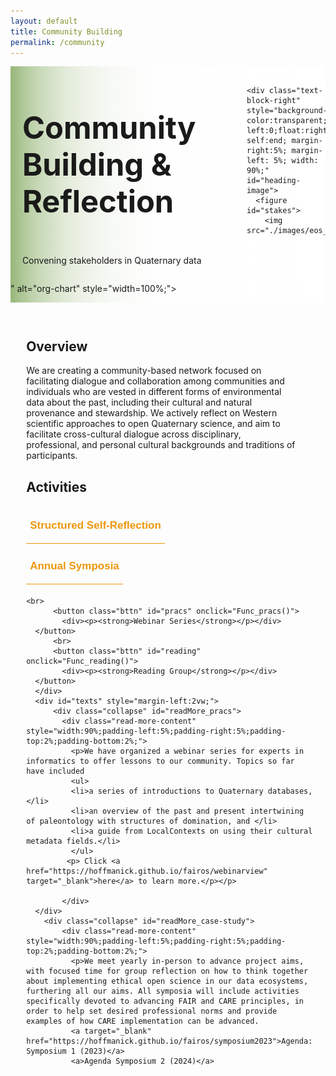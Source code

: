 ```yaml
---
layout: default
title: Community Building
permalink: /community
---
```


<style>
  
  @media print, screen and (max-width:480px) {
   #heading-left {
      padding-bottom: 0%;
      }
}
  li {
  font-size:20px;
  color:#000;
  }
.collapse {
  display: none;
  top: 63px;
  z-index:10000;
  box-shadow: 0px 8px 16px 0px rgba(0,0,0,0.2);
 /* margin-bottom:5%; */
}

.show_b {
  display: grid;
  grid-template-rows: auto;
  
}

  .bttn {
  background-color:transparent;
  cursor:pointer;
  border: 0;
  border-bottom:1px solid #ec970b;
  padding-top:1%;
  font-size:17px;
  text-align:left;
  margin-bottom:1%;
  }
  
  .bttn:hover {
  background-color:#faf3e8;
  }

    .bttn:hover p {
  font-weight:bold;
  }
  
  .bttn:hover strong {
  font-weight:900;
  }
  
  strong {
  color:#ec970b;
  }
  
  .bttn_show {
  border: 2.5px solid #ec970b;
  background-color:#faf3e8;
  }

  .bttn_show p {
  font-weight:bold;
  }
  
  .bttn_show strong {
  font-weight:900;
  }

  
  .show_b {
  border: 3px solid rgba(151,183,121,0.7);
  }
  
  #cap {
  display:none;
  background-color: #fff;
  position: absolute;
  max-width:180px;
  border: 1px solid #ec970b;
  padding: 1%;
  margin-left: 2%;
  width:86%;
  z-index:10000;
  }
  
  #quilter:hover #cap {
  display:block;
  }
    
  .read-more-content {
  background-color: #fff;
  }
  
  @media print,screen and (max-width: 680px) {
  .read-more-content p {
  font-size: 0.15em;
  }
  }
  
  @media print, screen and (max-width: 720px) {
  .show_b {
  <!-- width:200%; -->
  }
  }

   @media print, screen and (max-width: 860px) {
  .show_b {
  width:95%;}
  }

  
    #heading-image {
  <!-- width:120%; -->
  }
  
      @media print, screen and (max-width: 660px) {
  #heading-image {
  width:90%;}
  }
  
 #main-text {
  width: 90%;
  position: relative;
  } 
  
  #fair-des {
  width:100%;
  margin-left: -20%;
  }
  
 @media print, screen and (max-width: 1300px) {
  #main-text {
  <!-- width: 170%; -->
  } 
  }

  
 @media print, screen and (max-width: 1215px) {
    #fair-des {
  width:100%;
  margin-left: -10%;
  }
  }
  
   @media print, screen and (max-width: 1180px) {
  #main-text {
  <!-- width: 150%; -->
  } 
  
    #fair-des {
  width:100%;
  margin-left: -5%;
  }
  }
  
     @media print, screen and (max-width: 1089px) {
  #main-text {
  <!-- width: 130%; -->
  } 
  
    #fair-des {
  width:100%;
  margin-left: 0%;
  }
  }
  
       @media print, screen and (max-width: 980px) {
  #main-text {
  <!-- width: 110%; -->
  } 
  }

         @media print, screen and (max-width: 890px) {
  #main-text {
  width: 100%;
  } 
  }
  
  </style>
  
<div class="text-block-main" style="display:grid;grid-template-columns: auto; margin-right:0px; width:100%;">
  
<div class="text-block-right" style="display:grid;background-image:linear-gradient(to left, #fff, 90%, #97b779);padding:0;align-content:center;justify-content:space-between;grid-template-columns:3fr 1fr;" id="headingblock">
    <div class="text-block-right" style="display:grid;grid-template-rows:auto auto;background-color:transparent;padding-left:5%;align-content:center;width:95%;position:relative;" id="heading-left">
      <h1 id="title" style="font-size:calc(20px + 3vw);">Community Building & Reflection</h1>
      <p style="align-self:start;padding-top:10px;" id="describe">Convening stakeholders in Quaternary data</p>
    </div>

                  <div class="text-block-right" style="background-color:transparent;padding-left:0;float:right;justify-self:end; margin-right:5%; margin-left: 5%; width: 90%;" id="heading-image">
      <figure id="stakes">
        <img src="./images/eos_circle.png
" alt="org-chart" style="width=100%;">
        <figcaption></figcaption>
      </figure>
    </div>


  </div>
  <div class="text-block-right" style="display:grid;width:95%;padding-left:5%;justify-content:space-between;">
    <div>
     <h2>Overview</h2>
    <div id="main-text">
      <p>We are creating a community-based network focused on facilitating dialogue and collaboration among communities and individuals who are vested in different forms of environmental data about the past, including their cultural and natural provenance and stewardship. We actively reflect on Western scientific approaches to open Quaternary science, and aim to facilitate cross-cultural dialogue across disciplinary, professional, and personal cultural backgrounds and traditions of participants.</p>
      <h2>Activities</h2> 
      <div style="display:grid;grid-template-columns:1fr 2fr;height:fit-content;">
        <div id="buttons">
        <button class="bttn" id="info-landscape" onclick="Func_infolandscape()">
            <div><p><strong>Structured Self-Reflection</strong></p></div>
</button>
      
  <br>
          <button class="bttn" id="case-study" onclick="Func_casestudy()"> 
            <div><p><strong>Annual Symposia</strong></p></div>
      </button>
        
    <br>
          <button class="bttn" id="pracs" onclick="Func_pracs()"> 
            <div><p><strong>Webinar Series</strong></p></div>
      </button>
          <br>
          <button class="bttn" id="reading" onclick="Func_reading()"> 
            <div><p><strong>Reading Group</strong></p></div>
      </button>
      </div>
      <div id="texts" style="margin-left:2vw;">
          <div class="collapse" id="readMore_pracs">
            <div class="read-more-content" style="width:90%;padding-left:5%;padding-right:5%;padding-top:2%;padding-bottom:2%;">
              <p>We have organized a webinar series for experts in informatics to offer lessons to our community. Topics so far have included
              <ul>
              <li>a series of introductions to Quaternary databases,</li>
              <li>an overview of the past and present intertwining of paleontology with structures of domination, and </li>
              <li>a guide from LocalContexts on using their cultural metadata fields.</li>
              </ul>
             <p> Click <a href="https://hoffmanick.github.io/fairos/webinarview" target="_blank">here</a> to learn more.</p></p>

            </div>
      </div>
        <div class="collapse" id="readMore_case-study">
            <div class="read-more-content" style="width:90%;padding-left:5%;padding-right:5%;padding-top:2%;padding-bottom:2%;">
              <p>We meet yearly in-person to advance project aims, with focused time for group reflection on how to think together about implementing ethical open science in our data ecosystems, furthering all our aims. All symposia will include activities specifically devoted to advancing FAIR and CARE principles, in order to help set desired professional norms and provide examples of how CARE implementation can be advanced. 
              <a target="_blank" href="https://hoffmanick.github.io/fairos/symposium2023">Agenda: Symposium 1 (2023)</a>
              <a>Agenda Symposium 2 (2024)</a>
</p>
            </div>
      </div>
  <div class="collapse" id="readMore_info-landscape">
          <div class="read-more-content" style="width:90%;padding-left:5%;padding-right:5%;padding-top:2%;padding-bottom:2%;">
          <p>Led by Lieberman, LeFebvre, Thomer, and Balk, we developed a structured self-reflection tool to engage in a deep-dive reflection about ethical open science, FAIR, and CARE within both our personal scientific practice and within the policies of our organizations. We expect that our answers to these questions will change over time. The purpose of this self-reflection is to gain an initial honest assessment of where we are as practitioners and where our repositories are now in terms of implementing the FAIR and CARE principles in our scholarship.</p>
          </div>
        </div>

  <div class="collapse" id="readMore_reading">
  <div class="read-more-content" style="width:90%;padding-left:5%;padding-right:5%;padding-top:2%;padding-bottom:2%;">
          <p>We have begun a reading group in order to learn together about a variety of topics relating to the intertwining of our repositories with legacies of colonial violence. Readings so far have included, among others, 
    <ul><li><a href="https://www.nature.com/articles/s41559-021-01608-8" target="_blank">Raja et al. (2022)</a> on sampling bias resulting from parachute science in paleontology</li>
    <li><a href="https://clas.osu.edu/sites/clas.osu.edu/files/Tuck%20and%20Yang%202012%20Decolonization%20is%20not%20a%20metaphor.pdf" target="_blank">Tuck & Yang (2012)</a> on the use and abuse of the language of decolonization, and </li>
    <li><a href="https://www.gida-global.org/ieee-provenance" target="_blank">a draft IEEE standard</a> for recording Indigenous data provenance.</li></ul></p>
          </div>
        </div>
</div>
    </div>
    </div>

  </div>
</div>
</div>
<script>
  function Func_infolandscape() {
  document.getElementById("readMore_info-landscape").classList.toggle("show_b");
  document.getElementById("info-landscape").classList.toggle("bttn_show");

    if (document.getElementById("readMore_pracs").classList.contains("show_b")) {
  document.getElementById("readMore_pracs").classList.toggle("show_b");
  document.getElementById("pracs").classList.toggle("bttn_show");
  }

    if (document.getElementById("readMore_case-study").classList.contains("show_b")) {
  document.getElementById("readMore_case-study").classList.toggle("show_b");
  document.getElementById("case-study").classList.toggle("bttn_show");
  }
          if (document.getElementById("readMore_reading").classList.contains("show_b")) {
  document.getElementById("readMore_reading").classList.toggle("show_b");
  document.getElementById("reading").classList.toggle("bttn_show");
  }
    
}


  function Func_casestudy() {
  document.getElementById("readMore_case-study").classList.toggle("show_b");
  document.getElementById("case-study").classList.toggle("bttn_show");

  if (document.getElementById("readMore_pracs").classList.contains("show_b")) {
  document.getElementById("readMore_pracs").classList.toggle("show_b");
  document.getElementById("pracs").classList.toggle("bttn_show");
  }

        if (document.getElementById("readMore_info-landscape").classList.contains("show_b")) {
  document.getElementById("readMore_info-landscape").classList.toggle("show_b");
  document.getElementById("info-landscape").classList.toggle("bttn_show");
  }

            if (document.getElementById("readMore_reading").classList.contains("show_b")) {
  document.getElementById("readMore_reading").classList.toggle("show_b");
  document.getElementById("reading").classList.toggle("bttn_show");
  }
}



  function Func_pracs() {
  document.getElementById("readMore_pracs").classList.toggle("show_b");
  document.getElementById("pracs").classList.toggle("bttn_show");

    if (document.getElementById("readMore_case-study").classList.contains("show_b")) {
  document.getElementById("readMore_case-study").classList.toggle("show_b");
  document.getElementById("case-study").classList.toggle("bttn_show");
  }

      if (document.getElementById("readMore_info-landscape").classList.contains("show_b")) {
  document.getElementById("readMore_info-landscape").classList.toggle("show_b");
  document.getElementById("info-landscape").classList.toggle("bttn_show");
  }

        if (document.getElementById("readMore_reading").classList.contains("show_b")) {
  document.getElementById("readMore_reading").classList.toggle("show_b");
  document.getElementById("reading").classList.toggle("bttn_show");
  }
    
}

  function Func_reading() {
  document.getElementById("readMore_reading").classList.toggle("show_b");
  document.getElementById("reading").classList.toggle("bttn_show");

    if (document.getElementById("readMore_case-study").classList.contains("show_b")) {
  document.getElementById("readMore_case-study").classList.toggle("show_b");
  document.getElementById("case-study").classList.toggle("bttn_show");
  }

      if (document.getElementById("readMore_info-landscape").classList.contains("show_b")) {
  document.getElementById("readMore_info-landscape").classList.toggle("show_b");
  document.getElementById("info-landscape").classList.toggle("bttn_show");
  }

    if (document.getElementById("readMore_pracs").classList.contains("show_b")) {
  document.getElementById("readMore_pracs").classList.toggle("show_b");
  document.getElementById("pracs").classList.toggle("bttn_show");
  }

    
}




</script>
